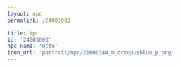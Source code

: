```yaml
---
layout: npc
permalink: /24003003

title: Npc
id: '24003003'
npc_name: 'Octo'
icon_url: 'portrait/npc/21000344_m_octopusblue_p.png'
---
```

